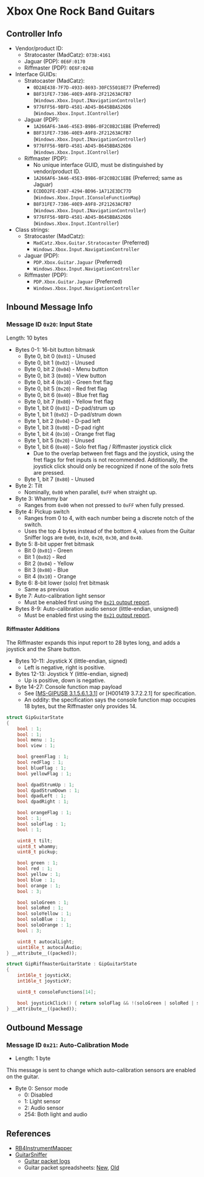 # Xbox One Rock Band Guitars

## Controller Info

- Vendor/product ID:
  - Stratocaster (MadCatz): `0738:4161`
  - Jaguar (PDP): `0E6F:0170`
  - Riffmaster (PDP): `0E6F:0248`
- Interface GUIDs:
  - Stratocaster (MadCatz):
    - `0D2AE438-7F7D-4933-8693-30FC55018E77` (Preferred)
    - `B8F31FE7-7386-40E9-A9F8-2F21263ACFB7` (`Windows.Xbox.Input.INavigationController`)
    - `9776FF56-9BFD-4581-AD45-B645BBA526D6` (`Windows.Xbox.Input.IController`)
  - Jaguar (PDP):
    - `1A266AF6-3A46-45E3-B9B6-0F2C0B2C1EBE` (Preferred)
    - `B8F31FE7-7386-40E9-A9F8-2F21263ACFB7` (`Windows.Xbox.Input.INavigationController`)
    - `9776FF56-9BFD-4581-AD45-B645BBA526D6` (`Windows.Xbox.Input.IController`)
  - Riffmaster (PDP):
    - No unique interface GUID, must be distinguished by vendor/product ID.
    - `1A266AF6-3A46-45E3-B9B6-0F2C0B2C1EBE` (Preferred; same as Jaguar)
    - `ECDDD2FE-D387-4294-BD96-1A712E3DC77D` (`Windows.Xbox.Input.IConsoleFunctionMap`)
    - `B8F31FE7-7386-40E9-A9F8-2F21263ACFB7` (`Windows.Xbox.Input.INavigationController`)
    - `9776FF56-9BFD-4581-AD45-B645BBA526D6` (`Windows.Xbox.Input.IController`)
- Class strings:
  - Stratocaster (MadCatz):
    - `MadCatz.Xbox.Guitar.Stratocaster` (Preferred)
    - `Windows.Xbox.Input.NavigationController`
  - Jaguar (PDP):
    - `PDP.Xbox.Guitar.Jaguar` (Preferred)
    - `Windows.Xbox.Input.NavigationController`
  - Riffmaster (PDP):
    - `PDP.Xbox.Guitar.Jaguar` (Preferred)
    - `Windows.Xbox.Input.NavigationController`

## Inbound Message Info

### Message ID `0x20`: Input State

Length: 10 bytes

- Bytes 0-1: 16-bit button bitmask
  - Byte 0, bit 0 (`0x01`) - Unused
  - Byte 0, bit 1 (`0x02`) - Unused
  - Byte 0, bit 2 (`0x04`) - Menu button
  - Byte 0, bit 3 (`0x08`) - View button
  - Byte 0, bit 4 (`0x10`) - Green fret flag
  - Byte 0, bit 5 (`0x20`) - Red fret flag
  - Byte 0, bit 6 (`0x40`) - Blue fret flag
  - Byte 0, bit 7 (`0x80`) - Yellow fret flag
  - Byte 1, bit 0 (`0x01`) - D-pad/strum up
  - Byte 1, bit 1 (`0x02`) - D-pad/strum down
  - Byte 1, bit 2 (`0x04`) - D-pad left
  - Byte 1, bit 3 (`0x08`) - D-pad right
  - Byte 1, bit 4 (`0x10`) - Orange fret flag
  - Byte 1, bit 5 (`0x20`) - Unused
  - Byte 1, bit 6 (`0x40`) - Solo fret flag / Riffmaster joystick click
    - Due to the overlap between fret flags and the joystick, using the fret flags for fret inputs is not recommended. Additionally, the joystick click should only be recognized if none of the solo frets are pressed.
  - Byte 1, bit 7 (`0x80`) - Unused
- Byte 2: Tilt
  - Nominally, `0x00` when parallel, `0xFF` when straight up.
- Byte 3: Whammy bar
  - Ranges from `0x00` when not pressed to `0xFF` when fully pressed.
- Byte 4: Pickup switch
  - Ranges from 0 to 4, with each number being a discrete notch of the switch.
  - Uses the top 4 bytes instead of the bottom 4, values from the Guitar Sniffer logs are `0x00`, `0x10`, `0x20`, `0x30`, and `0x40`.
- Byte 5: 8-bit upper fret bitmask
  - Bit 0 (`0x01`) - Green
  - Bit 1 (`0x02`) - Red
  - Bit 2 (`0x04`) - Yellow
  - Bit 3 (`0x08`) - Blue
  - Bit 4 (`0x10`) - Orange
- Byte 6: 8-bit lower (solo) fret bitmask
  - Same as previous
- Byte 7: Auto-calibration light sensor
  - Must be enabled first using the [`0x21` output report](#message-id-0x21-auto-calibration-mode).
- Bytes 8-9: Auto-calibration audio sensor (little-endian, unsigned)
  - Must be enabled first using the [`0x21` output report](#message-id-0x21-auto-calibration-mode).

#### Riffmaster Additions

The Riffmaster expands this input report to 28 bytes long, and adds a joystick and the Share button.

- Bytes 10-11: Joystick X (little-endian, signed)
  - Left is negative, right is positive.
- Bytes 12-13: Joystick Y (little-endian, signed)
  - Up is positive, down is negative.
- Byte 14-27: Console function map payload
  - See \[[MS-GIPUSB 3.1.5.6.1.3.1](https://learn.microsoft.com/en-us/openspecs/windows_protocols/ms-gipusb/436a0207-03cb-486c-9a6b-6338d6f71998)\] or \[H001419 3.7.2.2.1\] for specification.
  - An oddity: the specification says the console function map occupies 18 bytes, but the Riffmaster only provides 14.

```cpp
struct GipGuitarState
{
    bool : 1;
    bool : 1;
    bool menu : 1;
    bool view : 1;

    bool greenFlag : 1;
    bool redFlag : 1;
    bool blueFlag : 1;
    bool yellowFlag : 1;

    bool dpadStrumUp : 1;
    bool dpadStrumDown : 1;
    bool dpadLeft : 1;
    bool dpadRight : 1;

    bool orangeFlag : 1;
    bool : 1;
    bool soloFlag : 1;
    bool : 1;

    uint8_t tilt;
    uint8_t whammy;
    uint8_t pickup;

    bool green : 1;
    bool red : 1;
    bool yellow : 1;
    bool blue : 1;
    bool orange : 1;
    bool : 3;

    bool soloGreen : 1;
    bool soloRed : 1;
    bool soloYellow : 1;
    bool soloBlue : 1;
    bool soloOrange : 1;
    bool : 3;

    uint8_t autocalLight;
    uint16le_t autocalAudio;
} __attribute__((packed));

struct GipRiffmasterGuitarState : GipGuitarState
{
    int16le_t joystickX;
    int16le_t joystickY;

    uint8_t consoleFunctions[14];

    bool joystickClick() { return soloFlag && !(soloGreen | soloRed | soloYellow | soloBlue | soloOrange); }
} __attribute__((packed));
```

## Outbound Message

### Message ID `0x21`: Auto-Calibration Mode

- Length: 1 byte

This message is sent to change which auto-calibration sensors are enabled on the guitar.

- Byte 0: Sensor mode
  - 0: Disabled
  - 1: Light sensor
  - 2: Audio sensor
  - 254: Both light and audio

## References

- [RB4InstrumentMapper](https://github.com/TheNathannator/RB4InstrumentMapper)
- [GuitarSniffer](https://github.com/artman41/guitarsniffer)
  - [Guitar packet logs](https://1drv.ms/f/s!AgQGk0OeTMLwhA-uDO9IQHEHqGhv)
  - Guitar packet spreadsheets: [New](https://docs.google.com/spreadsheets/d/1ITZUvRniGpfS_HV_rBpSwlDdGukc3GC1CeOe7SavQBo/edit?usp=sharing), [Old](https://1drv.ms/x/s!AgQGk0OeTMLwg3GBDXFUC3Erj4Wb)
